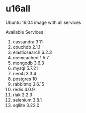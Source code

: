 # u16all
Ubuntu 16.04 image with all services

Available Services :

1. cassandra 3.11
2. couchdb 2.1.1
3. elasticsearch 6.2.3
4. memcached 1.5.7
5. mongodb 3.6.3
6. mysql 5.7.21
7. neo4j 3.3.4
8. postgres 10
9. rabbitmq 3.6.15
10. redis 4.0.9
12. riak 2.2.3
13. selenium 3.8.1
14. sqllite 3.22.0
